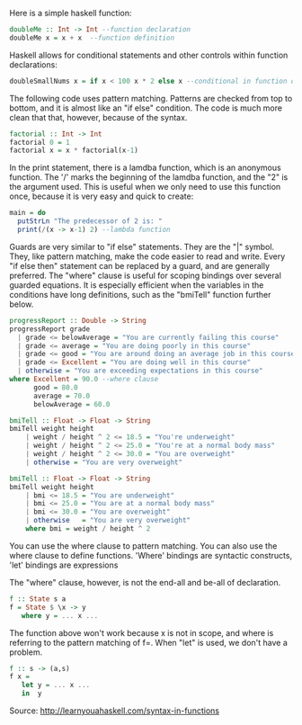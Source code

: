 Here is a simple haskell function:

```haskell
doubleMe :: Int -> Int --function declaration
doubleMe x = x + x  --function definition
```

Haskell allows for conditional statements and other controls within function declarations:
```haskell
doubleSmallNums x = if x < 100 x * 2 else x --conditional in function declaration
```


The following code uses pattern matching. Patterns are checked from top to bottom, and it is almost like an "if else" condition. 
The code is much more clean that that, however, because of the syntax.
```haskell
factorial :: Int -> Int 
factorial 0 = 1
factorial x = x * factorial(x-1)
```


In the print statement, there is a lamdba function, which is an anonymous function. The '/' marks the beginning of the lamdba
function, and the "2" is the argument used. This is useful when we only need to use this function once, because it is very 
easy and quick to create:
```haskell
main = do
  putStrLn "The predecessor of 2 is: "
  print(/(x -> x-1) 2) --lambda function
 ```

Guards are very similar to "if else" statements. They are the "|" symbol. They, like pattern matching, make the code easier
to read and write. Every "if else then" statement can be replaced by a guard, and are generally preferred. The "where" clause 
is useful for scoping bindings over several guarded equations. It is especially efficient when the variables in the conditions
have long definitions, such as the "bmiTell" function further below.
```haskell
progressReport :: Double -> String
progressReport grade
  | grade <= belowAverage = "You are currently failing this course" 
  | grade <= average = "You are doing poorly in this course"
  | grade <= good = "You are around doing an average job in this course"
  | grade <= Excellent = "You are doing well in this course"
  | otherwise = "You are exceeding expectations in this course"
where Excellent = 90.0 --where clause
      good = 80.0
      average = 70.0
      belowAverage = 60.0

bmiTell :: Float -> Float -> String
bmiTell weight height
    | weight / height ^ 2 <= 18.5 = "You're underweight"
    | weight / height ^ 2 <= 25.0 = "You're at a normal body mass"
    | weight / height ^ 2 <= 30.0 = "You are overweight"
    | otherwise = "You are very overweight"

bmiTell :: Float -> Float -> String
bmiTell weight height
    | bmi <= 18.5 = "You are underweight"
    | bmi <= 25.0 = "You are at a normal body mass"
    | bmi <= 30.0 = "You are overweight"
    | otherwise   = "You are very overweight"
    where bmi = weight / height ^ 2


```
  
  You can use the where clause to pattern matching. You can also use the where clause to define functions. 'Where' bindings are syntactic constructs, 'let' bindings are expressions
  
The "where" clause, however, is not the end-all and be-all of declaration. 
```haskell
f :: State s a
f = State $ \x -> y
   where y = ... x ...
```
The function above won't work because x is not in scope, and where is referring to the pattern matching of f=. 
When "let" is used, we don't have a problem.
```haskell
f :: s -> (a,s)
f x =
   let y = ... x ...
   in  y
```


Source: http://learnyouahaskell.com/syntax-in-functions
